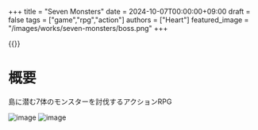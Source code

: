 +++
title = "Seven Monsters"
date = 2024-10-07T00:00:00+09:00
draft = false
tags = ["game","rpg","action"]
authors = ["Heart"]
featured_image = "/images/works/seven-monsters/boss.png"
+++

{{<youtube CbRoZiwKLWg>}}

# 概要
島に潜む7体のモンスターを討伐するアクションRPG

![image](/images/works/seven-monsters/boss.png)
![image](/images/works/seven-monsters/boss2.png)